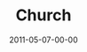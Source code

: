 ---
layout: message
category: message
series: "The Story"
title: "Church"
date: 2011-05-07-00-00
message_id: 670
audio: "http://s3.amazonaws.com/crossroadsaudiomessages/thestory07.mp3"
audio-duration: "50:05"
program: "http://s3.amazonaws.com/crossroads-media/media/legacy/documents/05_07-08_11Program.pdf"
description: "Brian Tome talks about the role of the Church in God's story."
video: "https://s3.amazonaws.com/crossroadsvideomessages/thestory07.mp4"
video-duration: "50:11"
video-image: "http://s3.amazonaws.com/crossroads-media/images/legacy/content/thestory07_still.jpg"
explicit: "N"
---